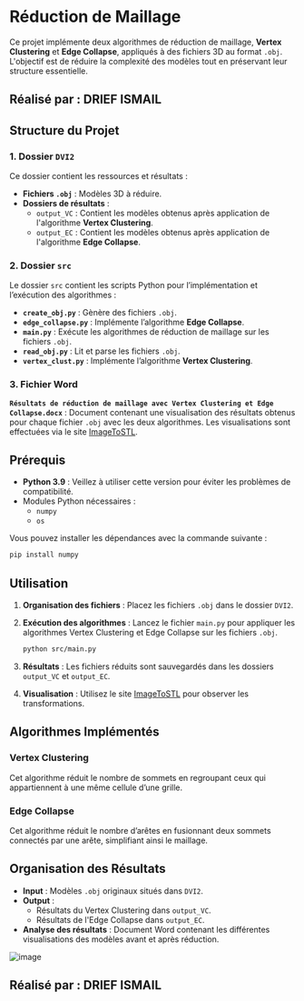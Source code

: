 # Réduction de Maillage

Ce projet implémente deux algorithmes de réduction de maillage, **Vertex Clustering** et **Edge Collapse**, appliqués à des fichiers 3D au format `.obj`. L'objectif est de réduire la complexité des modèles tout en préservant leur structure essentielle.
## Réalisé par : DRIEF ISMAIL
## Structure du Projet

### 1. Dossier `DVI2`
Ce dossier contient les ressources et résultats :
- **Fichiers `.obj`** : Modèles 3D à réduire.
- **Dossiers de résultats** :
  - `output_VC` : Contient les modèles obtenus après application de l'algorithme **Vertex Clustering**.
  - `output_EC` : Contient les modèles obtenus après application de l'algorithme **Edge Collapse**.

### 2. Dossier `src`
Le dossier `src` contient les scripts Python pour l’implémentation et l’exécution des algorithmes :

- **`create_obj.py`** : Gènère des fichiers `.obj`.
- **`edge_collapse.py`** : Implémente l’algorithme **Edge Collapse**.
- **`main.py`** : Exécute les algorithmes de réduction de maillage sur les fichiers `.obj`.
- **`read_obj.py`** : Lit et parse les fichiers `.obj`.
- **`vertex_clust.py`** : Implémente l’algorithme **Vertex Clustering**.

### 3. Fichier Word
**`Résultats de réduction de maillage avec Vertex Clustering et Edge Collapse.docx`** : Document contenant une visualisation des résultats obtenus pour chaque fichier `.obj` avec les deux algorithmes. Les visualisations sont effectuées via le site [ImageToSTL](https://imagetostl.com).

## Prérequis

- **Python 3.9** : Veillez à utiliser cette version pour éviter les problèmes de compatibilité.
- Modules Python nécessaires :
  - `numpy`
  - `os`

Vous pouvez installer les dépendances avec la commande suivante :
```bash
pip install numpy
```

## Utilisation

1. **Organisation des fichiers** :
   Placez les fichiers `.obj` dans le dossier `DVI2`.

2. **Exécution des algorithmes** :
   Lancez le fichier `main.py` pour appliquer les algorithmes Vertex Clustering et Edge Collapse sur les fichiers `.obj`.
   ```bash
   python src/main.py
   ```

3. **Résultats** :
   Les fichiers réduits sont sauvegardés dans les dossiers `output_VC` et `output_EC`.

4. **Visualisation** :
   Utilisez le site [ImageToSTL](https://imagetostl.com) pour observer les transformations.

## Algorithmes Implémentés

### Vertex Clustering
Cet algorithme réduit le nombre de sommets en regroupant ceux qui appartiennent à une même cellule d’une grille.

### Edge Collapse
Cet algorithme réduit le nombre d’arêtes en fusionnant deux sommets connectés par une arête, simplifiant ainsi le maillage.

## Organisation des Résultats

- **Input** : Modèles `.obj` originaux situés dans `DVI2`.
- **Output** :
  - Résultats du Vertex Clustering dans `output_VC`.
  - Résultats de l'Edge Collapse dans `output_EC`.
- **Analyse des résultats** : Document Word contenant les différentes visualisations des modèles avant et après réduction.

![image](https://github.com/user-attachments/assets/8e8b11df-5840-4ce2-a42e-60a2e5667cb1)

## Réalisé par : DRIEF ISMAIL

